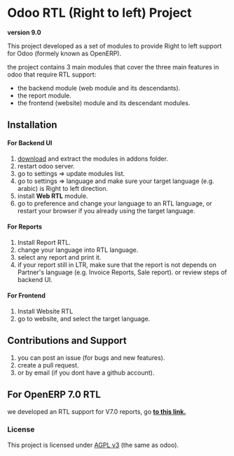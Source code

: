 # Odoo RTL (Right to left) Project

**version 9.0**

This project developed as a set of modules to provide Right to left support for Odoo (formely known as OpenERP).

the project contains 3 main modules that cover the three main features in odoo that require RTL support:

* the backend module (web module and its descendants).
* the report module.
* the frontend (website) module and its descendant modules.

## Installation

#### For Backend UI
1. [download](https://github.com/barsi/odoo-rtl/archive/9.0.zip) and extract the modules in addons folder.
2. restart odoo server.
3. go to settings => update modules list.
4. go to settings => language and make sure your target language (e.g. arabic) is Right to left direction.
5. install **Web RTL** module.
6. go to preference and change your language to an RTL language, or restart your browser if you already using the target language.

#### For Reports
1. Install Report RTL.
2. change your language into RTL language.
3. select any report and print it.
4. if your report still in LTR, make sure that the report is not depends on Partner's language (e.g. Invoice Reports, Sale report). or review steps of backend UI.

#### For Frontend
1. Install Website RTL
2. go to website, and select the target language.


## Contributions and Support
1. you can post an issue (for bugs and new features).
2. create a pull request.
3. or by email (if you dont have a github account).


## For OpenERP 7.0 RTL
we developed an RTL support for V7.0 reports, go **[to this link.](https://github.com/barsi/openerp-rtl)**


### License
This project is licensed under [AGPL v3](http://www.gnu.org/licenses/agpl-3.0.html) (the same as odoo).

